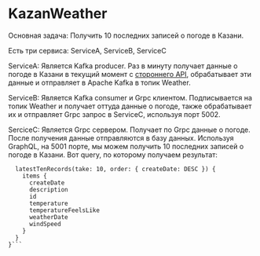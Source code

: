 # KazanWeather

Основная задача:  Получить 10 последних записей о погоде в Казани.

Есть три сервиса: ServiceA, ServiceB, ServiceC

ServiceA: Является Kafka producer. Раз в минуту получает данные о погоде в Казани в текущий момент с [стороннего API](https://openweathermap.org/), обрабатывает эти данные и отправляет в Apache Kafka в топик Weather.

ServiceB: Является Kafka consumer и Grpc клиентом. Подписывается на топик Weather и получает оттуда данные о погоде, также обрабатывает их и отправляет Grpc запрос в ServiceC, используя порт 5002.

SerciceC: Является Grpc сервером. Получает по Grpc данные о погоде. После получения данные отправляются в базу данных. Используя GraphQL, на 5001 порте, мы можем получить 10 последних записей о погоде в Казани.
Вот query, по которому получаем результат:
```query {
  latestTenRecords(take: 10, order: { createDate: DESC }) {
    items {
      createDate
      description
      id
      temperature
      temperatureFeelsLike
      weatherDate
      windSpeed
    }
  }
}```

